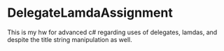 # DelegateLamdaAssignment
This is my hw for advanced c# regarding uses of delegates, lamdas, and despite the title string manipulation as well. 
